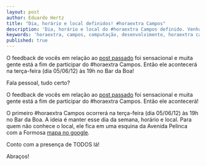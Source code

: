 ```yaml
---
layout: post
author: Eduardo Hertz
title: "Dia, horário e local definidos! #horaextra Campos"
description: 'Dia, horário e local do #horaextra Campos definido. Venha participar!'
keywords: 'horaextra, campos, computação, desenvolvimento, horaextra campos, reunião'
published: true
---
```


O feedback de vocês em relação ao
<a href="2012/05/28/profissionais-da-regiao-apresentem-se">post passado</a>
foi sensacional e muita gente está a fim de participar do #horaextra Campos.
Então ele acontecerá na terça-feira (dia 05/06/12) às 19h no Bar da Boa!

<!-- more -->

Fala pessoal, tudo certo?

O feedback de vocês em relação ao [post passado](http://blog.algorich.com.br/2012/05/28/profissionais-da-regiao-apresentem-se) foi sensacional e muita gente está a fim de participar do #horaextra Campos. Então ele acontecerá!

O primeiro #horaextra Campos ocorrerá na terça-feira (dia 05/06/12) às 19h no Bar da Boa. A ideia é manter esse dia da semana, horário e local. Para quem não conhece o local, ele fica em uma esquina da Avenida Pelinca com a Formosa [mapa no google](http://goo.gl/maps/9J03M).

Conto com a presença de TODOS lá!

Abraços!